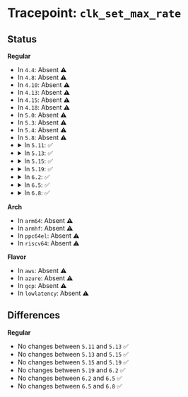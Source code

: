 # Tracepoint: <code>clk_set_max_rate</code>

## Status
<b>Regular</b>
<ul>
<li>
In <code>4.4</code>: Absent ⚠️
</li>
<li>
In <code>4.8</code>: Absent ⚠️
</li>
<li>
In <code>4.10</code>: Absent ⚠️
</li>
<li>
In <code>4.13</code>: Absent ⚠️
</li>
<li>
In <code>4.15</code>: Absent ⚠️
</li>
<li>
In <code>4.18</code>: Absent ⚠️
</li>
<li>
In <code>5.0</code>: Absent ⚠️
</li>
<li>
In <code>5.3</code>: Absent ⚠️
</li>
<li>
In <code>5.4</code>: Absent ⚠️
</li>
<li>
In <code>5.8</code>: Absent ⚠️
</li>
<li>
<details>
<summary>In <code>5.11</code>: ✅</summary>

Event:

```c
struct trace_event_raw_clk_rate {
    struct trace_entry ent;
    u32 __data_loc_name;
    long unsigned int rate;
    char __data[0];
};
```
Function:

```c
void trace_event_raw_event_clk_rate(void *__data, struct clk_core *core, long unsigned int rate);
```
</details>
</li>
<li>
<details>
<summary>In <code>5.13</code>: ✅</summary>

Event:

```c
struct trace_event_raw_clk_rate {
    struct trace_entry ent;
    u32 __data_loc_name;
    long unsigned int rate;
    char __data[0];
};
```
Function:

```c
void trace_event_raw_event_clk_rate(void *__data, struct clk_core *core, long unsigned int rate);
```
</details>
</li>
<li>
<details>
<summary>In <code>5.15</code>: ✅</summary>

Event:

```c
struct trace_event_raw_clk_rate {
    struct trace_entry ent;
    u32 __data_loc_name;
    long unsigned int rate;
    char __data[0];
};
```
Function:

```c
void trace_event_raw_event_clk_rate(void *__data, struct clk_core *core, long unsigned int rate);
```
</details>
</li>
<li>
<details>
<summary>In <code>5.19</code>: ✅</summary>

Event:

```c
struct trace_event_raw_clk_rate {
    struct trace_entry ent;
    u32 __data_loc_name;
    long unsigned int rate;
    char __data[0];
};
```
Function:

```c
void trace_event_raw_event_clk_rate(void *__data, struct clk_core *core, long unsigned int rate);
```
</details>
</li>
<li>
<details>
<summary>In <code>6.2</code>: ✅</summary>

Event:

```c
struct trace_event_raw_clk_rate {
    struct trace_entry ent;
    u32 __data_loc_name;
    long unsigned int rate;
    char __data[0];
};
```
Function:

```c
void trace_event_raw_event_clk_rate(void *__data, struct clk_core *core, long unsigned int rate);
```
</details>
</li>
<li>
<details>
<summary>In <code>6.5</code>: ✅</summary>

Event:

```c
struct trace_event_raw_clk_rate {
    struct trace_entry ent;
    u32 __data_loc_name;
    long unsigned int rate;
    char __data[0];
};
```
Function:

```c
void trace_event_raw_event_clk_rate(void *__data, struct clk_core *core, long unsigned int rate);
```
</details>
</li>
<li>
<details>
<summary>In <code>6.8</code>: ✅</summary>

Event:

```c
struct trace_event_raw_clk_rate {
    struct trace_entry ent;
    u32 __data_loc_name;
    long unsigned int rate;
    char __data[0];
};
```
Function:

```c
void trace_event_raw_event_clk_rate(void *__data, struct clk_core *core, long unsigned int rate);
```
</details>
</li>
</ul>
<b>Arch</b>
<ul>
<li>
In <code>arm64</code>: Absent ⚠️
</li>
<li>
In <code>armhf</code>: Absent ⚠️
</li>
<li>
In <code>ppc64el</code>: Absent ⚠️
</li>
<li>
In <code>riscv64</code>: Absent ⚠️
</li>
</ul>
<b>Flavor</b>
<ul>
<li>
In <code>aws</code>: Absent ⚠️
</li>
<li>
In <code>azure</code>: Absent ⚠️
</li>
<li>
In <code>gcp</code>: Absent ⚠️
</li>
<li>
In <code>lowlatency</code>: Absent ⚠️
</li>
</ul>

## Differences
<b>Regular</b>
<ul>
<li>
No changes between <code>5.11</code> and <code>5.13</code> ✅
</li>
<li>
No changes between <code>5.13</code> and <code>5.15</code> ✅
</li>
<li>
No changes between <code>5.15</code> and <code>5.19</code> ✅
</li>
<li>
No changes between <code>5.19</code> and <code>6.2</code> ✅
</li>
<li>
No changes between <code>6.2</code> and <code>6.5</code> ✅
</li>
<li>
No changes between <code>6.5</code> and <code>6.8</code> ✅
</li>
</ul>

